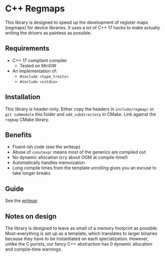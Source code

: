 # C++ Regmaps
This library is designed to speed up the development of
register maps (regmaps) for device libraries. It uses
a lot of C++ 17 hacks to make actually writing the drivers
as painless as possible.

## Requirements
* C++ 17 compliant compiler
    - Tested on MinGW
* An implementation of:
    * `#include <type_traits>`
    * `#include <cstdio>`

## Installation
This library is header-only. Either copy the headers in `include/regmap/`
or `git submodule` this folder and `add_subdirectory` in CMake. Link against
the `regmap` CMake library.

## Benefits
* Fluent-ish code (see the writeup)
* Abuse of `constexpr` means most of the generics are compiled out
* No dynamic allocation (cry about OOM at compile-time!)
* Automatically handles memoization
* Long compile times from the template unrolling gives you an excuse to take longer breaks

## Guide
See the [writeup](guide.md)

## Notes on design
The library is designed to leave as small of a memory footprint as possible. Most-everything is
set up as a template, which translates to larger binaries because they have to
be instantiated on each specialization. However, unlike the C purists, our fancy
C++ abstraction has 0 dynamic allocation and compile-time warnings.